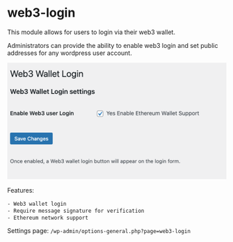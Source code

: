 # web3-login

This module allows for users to login via their web3 wallet.

Administrators can provide the ability to enable web3 login and set public addresses for any wordpress user account.

![Settings Screen](assets/screenshot-1.png)

Features:
```
- Web3 wallet login
- Require message signature for verification
- Ethereum network support
```
Settings page:
`/wp-admin/options-general.php?page=web3-login`


